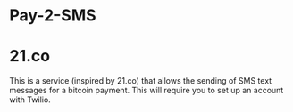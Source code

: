 # Pay-2-SMS
# 21.co 
This is a service (inspired by 21.co) that allows the sending of SMS text messages for a bitcoin payment. This will require you to set up an account with Twilio.
